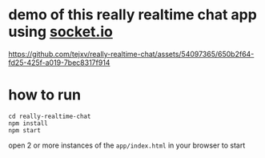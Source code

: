 # demo of this really realtime chat app using [socket.io](https://socket.io/)




https://github.com/tejxv/really-realtime-chat/assets/54097365/650b2f64-fd25-425f-a019-7bec8317f914







# how to run
```
cd really-realtime-chat
npm install
npm start
```
open 2 or more instances of the `app/index.html` in your browser to start
